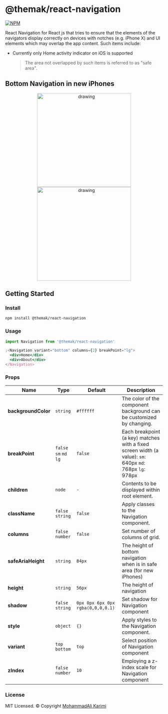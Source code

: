 # @themak/react-navigation

[![NPM](https://img.shields.io/npm/v/@themak/react-navigation.svg)](https://www.npmjs.com/package/@themak/react-navigation)

React Navigation for React js that tries to ensure that the elements of the navigators display correctly on devices with notches (e.g. iPhone X) and UI elements which may overlap the app content. Such items include:

- Currently only Home activity indicator on iOS is supported
  > The area not overlapped by such items is referred to as "safe area".

## Bottom Navigation in new iPhones

<p align="center">
  <img src="https://user-images.githubusercontent.com/65307721/134630269-8c06c7d7-cca3-4756-bda3-57881ee10bcd.png" alt="drawing" width="300px" />
  <img src="https://user-images.githubusercontent.com/65307721/134630292-897be841-9782-4496-b582-e8fb83c91cc2.png" alt="drawing" width="300px"/>
</p>

## Getting Started

### Install

```sh
npm install @themak/react-navigation
```

### Usage

```jsx
import Navigation from '@themak/react-navigation'

;<Navigation variant="bottom" columns={2} breakPoint="lg">
  <div>Home</div>
  <div>About</div>
</Navigation>
```

### Props

| Name                | Type                   | Default                           | Description                                                                                              |
| ------------------- | ---------------------- | --------------------------------- | -------------------------------------------------------------------------------------------------------- |
| **backgroundColor** | `string`               | `#ffffff`                         | The color of the component background can be customized by changing.                                     |
| **breakPoint**      | `false` `sm` `md` `lg` | `false`                           | Each breakpoint (a key) matches with a fixed screen width (a value): `sm`: 640px `md`: 768px `lg`: 978px |
| **children**        | `node`                 | `-`                               | Contents to be displayed within root element.                                                            |
| **className**       | `false` `string`       | `false`                           | Apply classes to the Navigation component.                                                               |
| **columns**         | `false` `number`       | `false`                           | Set number of columns of grid.                                                                           |
| **safeAriaHeight**  | `string`               | `84px`                            | The height of bottom navigation when is in safe area (for new iPhones)                                   |
| **height**          | `string`               | `56px`                            | The height of navigation                                                                                 |
| **shadow**          | `false` `string`       | `0px 0px 6px 0px rgba(0,0,0,0.1)` | Set shadow for Navigation component                                                                      |
| **style**           | `object`               | `{}`                              | Apply styles to the Navigation component.                                                                |
| **variant**         | `top` `bottom`         | `top`                             | Select position of Navigation component                                                                  |
| **zIndex**          | `false` `number`       | `10`                              | Employing a z-index scale for Navigation component                                                       |

### License

MIT Licensed. © Copyright [MohammadAli Karimi](https://github.com/makarimi76)
